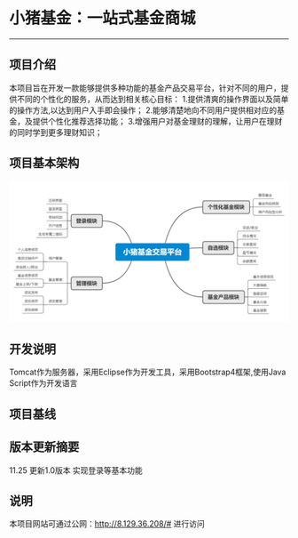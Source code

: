 # 小猪基金：一站式基金商城
___

## 项目介绍
本项目旨在开发一款能够提供多种功能的基金产品交易平台，针对不同的用户，提供不同的个性化的服务，从而达到相关核心目标：
1.提供清爽的操作界面以及简单的操作方法,以达到用户入手即会操作；
2.能够清楚地向不同用户提供相对应的基金，及提供个性化推荐选择功能；
3.增强用户对基金理财的理解，让用户在理财的同时学到更多理财知识；
     
## 项目基本架构
![image](https://github.com/Piggy-Fund/Piggy_Fund/blob/main/img/pic.png)

## 开发说明
Tomcat作为服务器，采用Eclipse作为开发工具，采用Bootstrap4框架,使用Java Script作为开发语言

## 项目基线


## 版本更新摘要
11.25 更新1.0版本 实现登录等基本功能

## 说明
本项目网站可通过公网：http://8.129.36.208/# 进行访问
